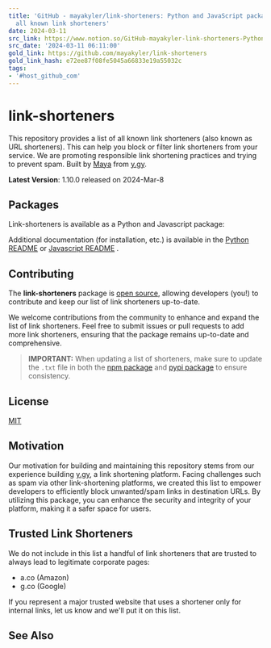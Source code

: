 ```yaml
---
title: 'GitHub - mayakyler/link-shorteners: Python and JavaScript packages listing
  all known link shorteners'
date: 2024-03-11
src_link: https://www.notion.so/GitHub-mayakyler-link-shorteners-Python-and-JavaScript-packages-listing-all-known-link-shorteners-af54ae44d49a4deaa86787bf4cdb7468
src_date: '2024-03-11 06:11:00'
gold_link: https://github.com/mayakyler/link-shorteners
gold_link_hash: e72ee87f08fe5045a66833e19a55032c
tags:
- '#host_github_com'
---
```


link-shorteners
===============


This repository provides a list of all known link shorteners (also known as URL shorteners).
This can help you block or filter link shorteners from your service. We are promoting responsible link shortening practices and trying to prevent spam.
Built by [Maya](https://mayakyler.com) from [y.gy](https://app.y.gy).


**Latest Version**: 1.10.0 released on 2024-Mar-8


Packages
--------


Link-shorteners is available as a Python and Javascript package:


Additional documentation (for installation, etc.) is available in the [Python README](https://github.com/mayakyler/link-shorteners/blob/main/py-link-shorteners/README.md) or [Javascript README](https://github.com/mayakyler/link-shorteners/blob/main/js-link-shorteners/README.md) .


Contributing
------------


The **link-shorteners** package is [open source](https://github.com/mayakyler/link-shorteners), allowing developers (you!) to contribute and keep our list of link shorteners up-to-date.


We welcome contributions from the community to enhance and expand the list of link shorteners. Feel free to submit issues or pull requests to add more link shorteners, ensuring that the package remains up-to-date and comprehensive.



> **IMPORTANT:** When updating a list of shorteners, make sure to update the `.txt` file in both the [npm package](https://github.com/mayakyler/link-shorteners/blob/main/js-link-shorteners/src/link-shorteners.txt) and [pypi package](https://github.com/mayakyler/link-shorteners/blob/main/py-link-shorteners/link_shorteners/link-shorteners.txt) to ensure consistency.


License
-------


[MIT](https://github.com/mayakyler/link-shorteners/blob/main/LICENSE)


Motivation
----------


Our motivation for building and maintaining this repository stems from our experience building [y.gy](https://app.y.gy/), a link shortening platform. Facing challenges such as spam via other link-shortening platforms, we created this list to empower developers to efficiently block unwanted/spam links in destination URLs. By utilizing this package, you can enhance the security and integrity of your platform, making it a safer space for users.


Trusted Link Shorteners
-----------------------


We do not include in this list a handful of link shorteners that are trusted to always lead to legitimate corporate pages:


* a.co (Amazon)
* g.co (Google)


If you represent a major trusted website that uses a shortener only for internal links, let us know and we'll put it on this list.


See Also
--------
